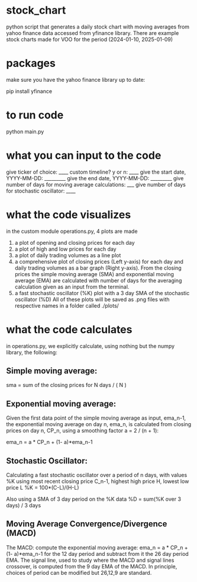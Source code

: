 # stock_chart
python script that generates a daily stock chart with moving averages from yahoo finance data accessed from yfinance library. There are example stock charts made for VOO for the period (2024-01-10, 2025-01-09)

# packages
make sure you have the yahoo finance library up to date:

pip install yfinance

# to run code
python<version> main.py

# what you can input to the code
give ticker of choice: ____
custom timeline? y or n: ____
give the start date, YYYY-MM-DD: _________
give the end date, YYYY-MM-DD: _________
give number of days for moving average calculations: ___
give number of days for stochastic oscillator: ____

# what the code visualizes
in the custom module operations.py, 4 plots are made
1. a plot of opening and closing prices for each day
2. a plot of high and low prices for each day
3. a plot of daily trading volumes as a line plot
4. a comprehensive plot of closing prices (Left y-axis) for each day and daily trading volumes as a bar graph (Right y-axis). From the closing prices the simple moving average (SMA) and exponential moving average (EMA) are calculated with number of days for the averaging calculation given as an input from the terminal.
5. a fast stochastic oscillator (%K) plot with a 3 day SMA of the stochastic oscillator (%D)
All of these plots will be saved as .png files with respective names in a folder called ./plots/

# what the code calculates
in operations.py, we explicitly calculate, using nothing but the numpy library, the following:

Simple moving average: 
----------------------
sma = sum of the closing prices for N days / ( N )

Exponential moving average:
----------------------
Given the first data point of the simple moving average as input, ema_n-1, the exponential moving average on day n, ema_n, is calculated from closing prices on day n, CP_n, using a smoothing factor a = 2 / (n + 1):

ema_n = a * CP_n + (1- a)*ema_n-1

Stochastic Oscillator:
----------------------
Calculating a fast stochastic oscillator over a period of n days, with values %K using most recent closing price C_n-1, highest high price H, lowest low price L
%K = 100*(C-L)/(H-L)

Also using a SMA of 3 day period on the %K data
%D = sum(%K over 3 days) / 3 days

Moving Average Convergence/Divergence (MACD)
----------------------
The MACD:
compute the exponential moving average:
ema_n = a * CP_n + (1- a)*ema_n-1
for the 12 day period and subtract from it the 26 day period EMA.
The signal line, used to study where the MACD and signal lines crossover, is computed from the 9 day EMA of the MACD.
In principle, choices of period can be modified but 26,12,9 are standard.